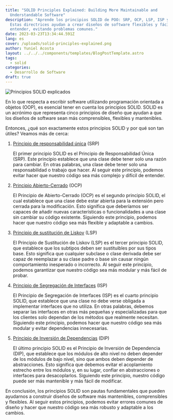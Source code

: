 ```yaml
---
title: "SOLID Principles Explained: Building More Maintainable and
  Understandable Software"
description: "Aprende los principios SOLID de POO: SRP, OCP, LSP, ISP y DIP.
  Estas directrices ayudan a crear diseños de software flexibles y fáciles de
  entender, evitando problemas comunes."
date: 2023-03-23T13:34:44.591Z
lang: es
cover: /uploads/solid-principles-explained.png
author: Yuniel Acosta
layout: ../../../components/templates/BlogPostTemplate.astro
tags:
  - solid
categories:
  - Desarrollo de Software
draft: true
---
```

![Principios SOLID explicados](/uploads/solid-principles-explained.png "Principios SOLID explicados")

En lo que respecta a escribir software utilizando programación orientada a objetos (OOP), es esencial tener en cuenta los principios SOLID. SOLID es un acrónimo que representa cinco principios de diseño que ayudan a que los diseños de software sean más comprensibles, flexibles y mantenibles.

Entonces, ¿qué son exactamente estos principios SOLID y por qué son tan útiles? Veamos más de cerca:

1. [Principio de responsabilidad única](https://www.yunielacosta.com/es/blog/s-the-single-responsibility-principle/) (SRP)

   El primer principio SOLID es el Principio de Responsabilidad Única (SRP). Este principio establece que una clase debe tener solo una razón para cambiar. En otras palabras, una clase debe tener solo una responsabilidad o trabajo que hacer. Al seguir este principio, podemos evitar hacer que nuestro código sea más complejo y difícil de entender.
2. [Principio Abierto-Cerrado](https://www.yunielacosta.com/es/blog/o-the-open-closed-principle-extending-behaviors-without-modifying-code/) (OCP)

   El Principio de Abierto-Cerrado (OCP) es el segundo principio SOLID, el cual establece que una clase debe estar abierta para la extensión pero cerrada para la modificación. Esto significa que deberíamos ser capaces de añadir nuevas características o funcionalidades a una clase sin cambiar su código existente. Siguiendo este principio, podemos hacer que nuestro código sea más flexible y adaptable a cambios.
3. [Principio de sustitución de Liskov](https://www.yunielacosta.com/es/blog/l-the-liskov-substitution-principle/) (LSP)

   El Principio de Sustitución de Liskov (LSP) es el tercer principio SOLID, que establece que los subtipos deben ser sustituibles por sus tipos base. Esto significa que cualquier subclase o clase derivada debe ser capaz de reemplazar a su clase padre o base sin causar ningún comportamiento inesperado o incorrecto. Al seguir este principio, podemos garantizar que nuestro código sea más modular y más fácil de probar.
4. [Principio de Segregación de Interfaces](https://www.yunielacosta.com/es/blog/i-the-interface-segregation-principle/) (ISP)

   El Principio de Segregación de Interfaces (ISP) es el cuarto principio SOLID, que establece que una clase no debe verse obligada a implementar interfaces que no utiliza. En otras palabras, debemos separar las interfaces en otras más pequeñas y especializadas para que los clientes solo dependan de los métodos que realmente necesitan. Siguiendo este principio, podemos hacer que nuestro código sea más modular y evitar dependencias innecesarias.
5. [Principio de Inversión de Dependencias](https://www.yunielacosta.com/es/blog/d-the-dependency-inversion-principle/) (DIP)

   El último principio SOLID es el Principio de Inversión de Dependencia (DIP), que establece que los módulos de alto nivel no deben depender de los módulos de bajo nivel, sino que ambos deben depender de abstracciones. Esto significa que debemos evitar el acoplamiento estrecho entre los módulos y, en su lugar, confiar en abstracciones o interfaces para desacoplarlos. Siguiendo este principio, nuestro código puede ser más mantenible y más fácil de modificar.

En conclusión, los principios SOLID son pautas fundamentales que pueden ayudarnos a construir diseños de software más mantenibles, comprensibles y flexibles. Al seguir estos principios, podemos evitar errores comunes de diseño y hacer que nuestro código sea más robusto y adaptable a los cambios.
